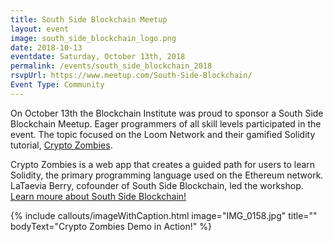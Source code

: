 ```yaml
---
title: South Side Blockchain Meetup
layout: event
image: south_side_blockchain_logo.png
date: 2018-10-13
eventdate: Saturday, October 13th, 2018
permalink: /events/south_side_blockchain_2018
rsvpUrl: https://www.meetup.com/South-Side-Blockchain/
Event Type: Community
---
```

On October 13th the Blockchain Institute was proud to sponsor a South Side Blockchain Meetup. Eager programmers of all skill levels participated in the event. The topic focused on the Loom Network and their gamified Solidity tutorial, <a href="https://cryptozombies.io/" target="_blank">Crypto Zombies</a>.

Crypto Zombies is a web app that creates a guided path for users to learn Solidity, the primary programming language used on the Ethereum network. LaTaevia Berry, cofounder of South Side Blockchain, led the workshop.
<a href="https://www.meetup.com/South-Side-Blockchain/" target="_blank">Learn moure about South Side Blockchain!</a>

{% include callouts/imageWithCaption.html
	image="IMG_0158.jpg"
	title=""
	bodyText="Crypto Zombies Demo in Action!"
%}
